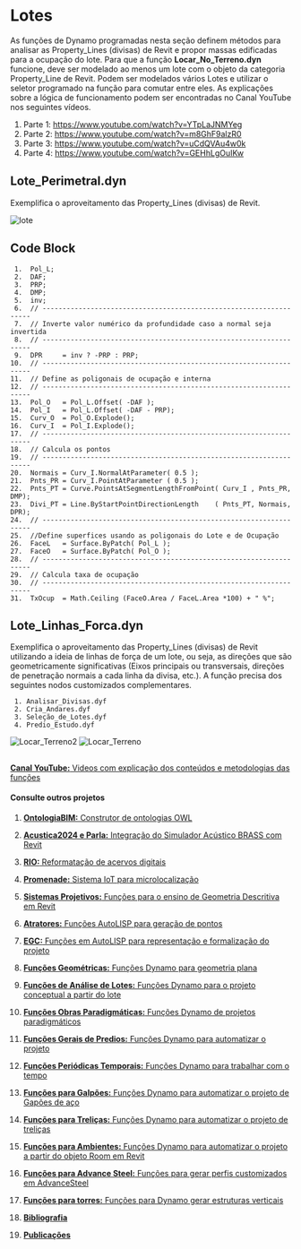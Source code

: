 # Lotes

As funções de Dynamo programadas nesta seção definem métodos para analisar as Property_Lines (divisas) de Revit e propor massas edificadas para a ocupação do lote. Para que a função **Locar_No_Terreno.dyn** funcione, deve ser modelado ao menos um lote com o objeto da categoria Property_Line de Revit. Podem ser modelados vários Lotes e utilizar o seletor programado na função para comutar entre eles. As explicações sobre a lógica de funcionamento podem ser encontradas no Canal YouTube nos seguintes vídeos.

  1. Parte 1: https://www.youtube.com/watch?v=YTpLaJNMYeg
  2. Parte 2: https://www.youtube.com/watch?v=m8GhF9alzR0
  3. Parte 3: https://www.youtube.com/watch?v=uCdQVAu4w0k
  4. Parte 4: https://www.youtube.com/watch?v=GEHhLgOuIKw

## Lote_Perimetral.dyn
Exemplifica o aproveitamento das Property_Lines (divisas) de Revit. 

![lote](https://github.com/JLMenegotto/AulasBIM/assets/9437020/cd6b1ff1-e25d-4491-88b6-4c22260cc911)

## Code Block
     1.  Pol_L;
     2.  DAF;
     3.  PRP;
     4.  DMP;
     5.  inv;
     6.  // -------------------------------------------------------------------
     7.  // Inverte valor numérico da profundidade caso a normal seja invertida
     8.  // -------------------------------------------------------------------
     9.  DPR     = inv ? -PRP : PRP;
    10.  // -------------------------------------------------------------------
    11.  // Define as poligonais de ocupação e interna
    12.  // -------------------------------------------------------------------
    13.  Pol_O   = Pol_L.Offset( -DAF );
    14.  Pol_I   = Pol_L.Offset( -DAF - PRP);
    15.  Curv_O  = Pol_O.Explode();
    16.  Curv_I  = Pol_I.Explode();
    17.  // -------------------------------------------------------------------
    18.  // Calcula os pontos
    19.  // -------------------------------------------------------------------
    20.  Normais = Curv_I.NormalAtParameter( 0.5 );
    21.  Pnts_PR = Curv_I.PointAtParameter ( 0.5 );
    22.  Pnts_PT = Curve.PointsAtSegmentLengthFromPoint( Curv_I , Pnts_PR, DMP);
    23.  Divi_PT = Line.ByStartPointDirectionLength    ( Pnts_PT, Normais, DPR);
    24.  // -------------------------------------------------------------------
    25.  //Define superfices usando as poligonais do Lote e de Ocupação
    26.  FaceL   = Surface.ByPatch( Pol_L );
    27.  FaceO   = Surface.ByPatch( Pol_O );
    28.  // -------------------------------------------------------------------
    29.  // Calcula taxa de ocupação
    30.  // -------------------------------------------------------------------
    31.  TxOcup  = Math.Ceiling (FaceO.Area / FaceL.Area *100) + " %";

## Lote_Linhas_Forca.dyn 
Exemplifica o aproveitamento das Property_Lines (divisas) de Revit utilizando a ideia de linhas de força de um lote, ou seja, as direções que são geometricamente significativas (Eixos principais ou transversais, direções de penetração normais a cada linha da divisa, etc.). A função precisa dos seguintes nodos customizados complementares.

     1. Analisar_Divisas.dyf
     2. Cria_Andares.dyf
     3. Seleção_de_Lotes.dyf
     4. Predio_Estudo.dyf
     
![Locar_Terreno2](https://github.com/JLMenegotto/AulasBIM/assets/9437020/62c00c0d-deda-4fbe-b0dc-6adb4663e521)
![Locar_Terreno](https://github.com/JLMenegotto/AulasBIM/assets/9437020/fda2ae6b-c259-4eeb-8028-a31baa6ed462)

## 
[**Canal YouTube:** Videos com explicação dos conteúdos e metodologias das funções](https://www.youtube.com/channel/UCCN58u2BP38F09aswlJrILA)
#### **Consulte outros projetos**
  
   1. [**OntologiaBIM:** Construtor de ontologias OWL](https://github.com/JLMenegotto/OntologiaBIM)
   2. [**Acustica2024 e Parla:** Integração do Simulador Acústico BRASS com Revit](https://github.com/JLMenegotto/Acustica_2024)
   3. [**RIO:** Reformatação de acervos digitais](https://github.com/JLMenegotto/Rio)
   4. [**Promenade:** Sistema IoT para microlocalização](https://github.com/JLMenegotto/Promenade)
   5. [**Sistemas Projetivos:** Funções para o ensino de Geometria Descritiva em Revit](https://github.com/JLMenegotto/SistemasProjetivos)
   6. [**Atratores:** Funções AutoLISP para geração de pontos](https://github.com/JLMenegotto/Atratores)
   7. [**EGC:** Funções em AutoLISP para representação e formalização do projeto](https://github.com/JLMenegotto/EGC)
   8. [**Funções Geométricas:** Funções Dynamo para geometria plana](https://github.com/JLMenegotto/AulasBIM/tree/master/Dynamo/Geometricas)
   9. [**Funções de Análise de Lotes:** Funções Dynamo para o projeto conceptual a partir do lote](https://github.com/JLMenegotto/AulasBIM/tree/master/Dynamo/Lotes)
  10. [**Funções Obras Paradigmáticas:** Funções Dynamo de projetos paradigmáticos]( https://github.com/JLMenegotto/AulasBIM/tree/master/Dynamo/Obras)
  11. [**Funções Gerais de Predios:** Funções Dynamo para automatizar o projeto](https://github.com/JLMenegotto/AulasBIM/tree/master/Dynamo/Predio)
  12. [**Funções Periódicas Temporais:** Funções Dynamo para trabalhar com o tempo](https://github.com/JLMenegotto/AulasBIM/tree/master/Dynamo/Relógio)
  13. [**Funções para Galpões:** Funções Dynamo para automatizar o projeto de Gapões de aço](https://github.com/JLMenegotto/AulasBIM/tree/master/Dynamo/Galpão)
  14. [**Funções para Treliças:** Funções Dynamo para automatizar o projeto de treliças](https://github.com/JLMenegotto/AulasBIM/tree/master/Dynamo/Treliças)
  15. [**Funções para Ambientes:** Funções Dynamo para automatizar o projeto a partir do objeto Room em Revit](https://github.com/JLMenegotto/AulasBIM/tree/master/Dynamo/Rooms)
  16. [**Funções para Advance Steel:** Funções para gerar perfis customizados em AdvanceSteel](https://github.com/JLMenegotto/AulasBIM/tree/master/AdvanceSteel)
  17. [**Funções para torres:** Funções para Dynamo gerar estruturas verticais](https://github.com/JLMenegotto/AulasBIM/tree/master/Dynamo/Torres)
      
  18. [**Bibliografia**](https://jlmenegotto.wixsite.com/jlmenegotto-bim/pesquisa)
  19. [**Publicações**](https://jlmenegotto.wixsite.com/jlmenegotto-bim/jlm-public)
